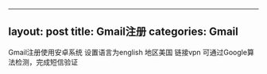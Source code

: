 
---
layout: post
title:  Gmail注册
categories: Gmail
---

Gmail注册使用安卓系统 设置语言为english 地区美国 链接vpn 可通过Google算法检测，完成短信验证
